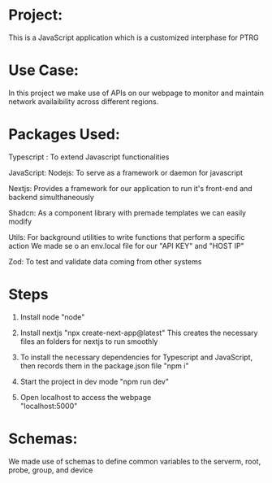 # Project: 
This is a JavaScript application which is a customized interphase for PTRG 

# Use Case: 
In this project we make use of APIs on our webpage to monitor and maintain network availaibility across different regions.

# Packages Used:
Typescript :
To extend Javascript functionalities

JavaScript: 
Nodejs:
To serve as a framework or daemon for javascript

Nextjs:
Provides a framework for our application to run it's front-end and backend simulthaneously

Shadcn:
As a component library with premade templates we can easily modify

Utils: 
For background utilities to write functions that perform a specific action
We made se o an env.local file for our "API KEY" and "HOST IP"

Zod:
To test and validate data coming from other systems

# Steps
1. Install node 
    "node"
2. Install nextjs
    "npx create-next-app@latest" 
    This creates the necessary files an folders for nextjs to run smoothly
3. To install the necessary dependencies for Typescript and JavaScript, then records them in the package.json file
   "npm i" 
            
4. Start the project in dev mode 
  "npm run dev"   

5. Open localhost to access the webpage  
   "localhost:5000" 


# Schemas:
We made use of schemas to define common variables to the serverm, root, probe, group, and device   
